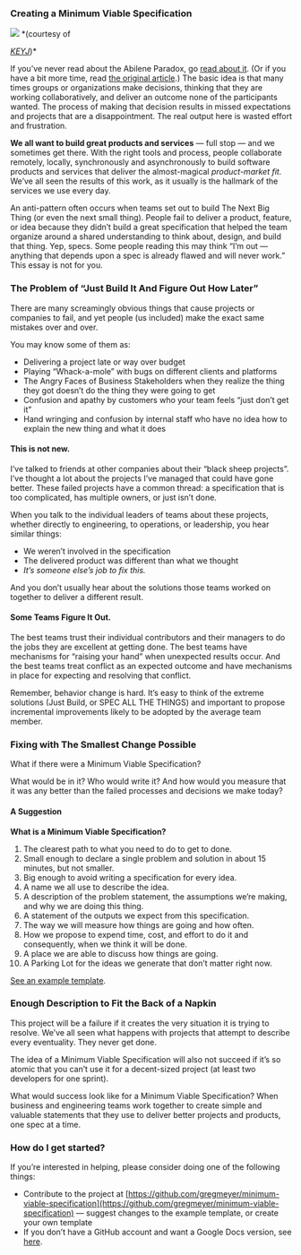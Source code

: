 ### Creating a Minimum Viable Specification

![](https://cdn-images-1.medium.com/max/800/1*SnlGS2An3ImFw4XlNMFnKA.jpeg)
<span class="figcaption_hack">*(courtesy of

*[KEYJ](http://keyj.com/random-things-to-do-in-abilene-when-youre-bored/)*)*</span>

If you’ve never read about the Abilene Paradox, go [read about
it](https://en.wikipedia.org/wiki/Abilene_paradox). (Or if you have a bit more
time, read [the original
article](http://homepages.se.edu/cvonbergen/files/2013/01/The-Abilene-Paradox_The-Management-of-Agreement.htm_.pdf).)
The basic idea is that many times groups or organizations make decisions,
thinking that they are working collaboratively, and deliver an outcome none of
the participants wanted. The process of making that decision results in missed
expectations and projects that are a disappointment. The real output here is
wasted effort and frustration.

**We all want to build great products and services** — full stop — and we
sometimes get there. With the right tools and process, people collaborate
remotely, locally, synchronously and asynchronously to build software products
and services that deliver the almost-magical *product-market fit.* We’ve all
seen the results of this work, as it usually is the hallmark of the services we
use every day.

An anti-pattern often occurs when teams set out to build The Next Big Thing (or
even the next small thing). People fail to deliver a product, feature, or idea
because they didn’t build a great specification that helped the team organize
around a shared understanding to think about, design, and build that thing. Yep,
specs. Some people reading this may think “I’m out — anything that depends upon
a spec is already flawed and will never work.” This essay is not for you.

### **The Problem of “Just Build It And Figure Out How Later”**

There are many screamingly obvious things that cause projects or companies to
fail, and yet people (us included) make the exact same mistakes over and over.

You may know some of them as:

* Delivering a project late or way over budget
* Playing “Whack-a-mole” with bugs on different clients and platforms
* The Angry Faces of Business Stakeholders when they realize the thing they got
doesn’t do the thing they were going to get
* Confusion and apathy by customers who your team feels “just don’t get it”
* Hand wringing and confusion by internal staff who have no idea how to explain
the new thing and what it does

#### This is not new.

I’ve talked to friends at other companies about their “black sheep projects”.
I’ve thought a lot about the projects I’ve managed that could have gone better.
These failed projects have a common thread: a specification that is too
complicated, has multiple owners, or just isn’t done.

When you talk to the individual leaders of teams about these projects, whether
directly to engineering, to operations, or leadership, you hear similar things:

* We weren’t involved in the specification
* The delivered product was different than what we thought
* *It’s someone else’s job to fix this.*

And you don’t usually hear about the solutions those teams worked on together to
deliver a different result.

#### Some Teams Figure It Out.

The best teams trust their individual contributors and their managers to do the
jobs they are excellent at getting done. The best teams have mechanisms for
“raising your hand” when unexpected results occur. And the best teams treat
conflict as an expected outcome and have mechanisms in place for expecting and
resolving that conflict.

Remember, behavior change is hard. It’s easy to think of the extreme solutions
(Just Build, or SPEC ALL THE THINGS) and important to propose incremental
improvements likely to be adopted by the average team member.

### **Fixing with The Smallest Change Possible**

What if there were a Minimum Viable Specification?

What would be in it? Who would write it? And how would you measure that it was
any better than the failed processes and decisions we make today?

#### A Suggestion

**What is a Minimum Viable Specification?**

1.  The clearest path to what you need to do to get to done.
1.  Small enough to declare a single problem and solution in about 15 minutes, but
not smaller.
1.  Big enough to avoid writing a specification for every idea.
1.  A name we all use to describe the idea.
1.  A description of the problem statement, the assumptions we’re making, and why we
are doing this thing.
1.  A statement of the outputs we expect from this specification.
1.  The way we will measure how things are going and how often.
1.  How we propose to expend time, cost, and effort to do it and consequently, when
we think it will be done.
1.  A place we are able to discuss how things are going.
1.  A Parking Lot for the ideas we generate that don’t matter right now.

[See an example template](http://bit.ly/minimumviablespec).

### Enough Description to Fit the Back of a Napkin

This project will be a failure if it creates the very situation it is trying to
resolve. We’ve all seen what happens with projects that attempt to describe
every eventuality. They never get done. 

The idea of a Minimum Viable Specification will also not succeed if it’s so
atomic that you can’t use it for a decent-sized project (at least two developers
for one sprint).

What would success look like for a Minimum Viable Specification? When business
and engineering teams work together to create simple and valuable statements
that they use to deliver better projects and products, one spec at a time.

### How do I get started?

If you’re interested in helping, please consider doing one of the following
things:

* Contribute to the project at
[https://github.com/gregmeyer/minimum-viable-specification](https://github.com/gregmeyer/minimum-viable-specification)
— suggest changes to the example template, or create your own template
* If you don’t have a GitHub account and want a Google Docs version, see
[here](http://bit.ly/minimumviablespec).

<br> 

<br> 

